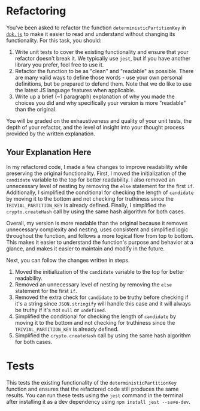 # Refactoring

You've been asked to refactor the function `deterministicPartitionKey` in [`dpk.js`](dpk.js) to make it easier to read and understand without changing its functionality. For this task, you should:

1. Write unit tests to cover the existing functionality and ensure that your refactor doesn't break it. We typically use `jest`, but if you have another library you prefer, feel free to use it.
2. Refactor the function to be as "clean" and "readable" as possible. There are many valid ways to define those words - use your own personal definitions, but be prepared to defend them. Note that we do like to use the latest JS language features when applicable.
3. Write up a brief (~1 paragraph) explanation of why you made the choices you did and why specifically your version is more "readable" than the original.

You will be graded on the exhaustiveness and quality of your unit tests, the depth of your refactor, and the level of insight into your thought process provided by the written explanation.

## Your Explanation Here

In my refactored code, I made a few changes to improve readability while preserving the original functionality. First, I moved the initialization of the `candidate` variable to the top for better readability. I also removed an unnecessary level of nesting by removing the `else` statement for the first `if`. Additionally, I simplified the conditional for checking the length of `candidate` by moving it to the bottom and not checking for truthiness since the `TRIVIAL_PARTITION_KEY` is already defined. Finally, I simplified the `crypto.createHash` call by using the same hash algorithm for both cases.

Overall, my version is more readable than the original because it removes unnecessary complexity and nesting, uses consistent and simplified logic throughout the function, and follows a more logical flow from top to bottom. This makes it easier to understand the function's purpose and behavior at a glance, and makes it easier to maintain and modify in the future.

Next, you can follow the changes written in steps.

1. Moved the initialization of the `candidate` variable to the top for better readability.
2. Removed an unnecessary level of nesting by removing the `else` statement for the first `if`.
3. Removed the extra check for `candidate` to be truthy before checking if it's a string since `JSON.stringify` will handle this case and it will always be truthy if it's not `null` or `undefined`.
4. Simplified the conditional for checking the length of `candidate` by moving it to the bottom and not checking for truthiness since the `TRIVIAL_PARTITION_KEY` is already defined.
5. Simplified the `crypto.createHash` call by using the same hash algorithm for both cases.

# Tests
This tests the existing functionality of the `deterministicPartitionKey` function and ensures that the refactored code still produces the same results. You can run these tests using the `jest` command in the terminal after installing it as a dev dependency using `npm install jest --save-dev`.